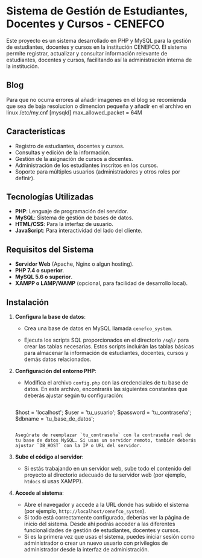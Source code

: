 # Sistema de Gestión de Estudiantes, Docentes y Cursos - CENEFCO

Este proyecto es un sistema desarrollado en PHP y MySQL para la gestión de estudiantes, docentes y cursos en la institución CENEFCO. El sistema permite registrar, actualizar y consultar información relevante de estudiantes, docentes y cursos, facilitando así la administración interna de la institución.
## Blog
Para que no ocurra errores al añadir imagenes en el blog se recomienda que sea de baja resolucion o dimencion pequeña y añadir en el archivo en linux /etc/my.cnf
[mysqld]
max_allowed_packet = 64M  
## Características

- Registro de estudiantes, docentes y cursos.
- Consultas y edición de la información.
- Gestión de la asignación de cursos a docentes.
- Administración de los estudiantes inscritos en los cursos.
- Soporte para múltiples usuarios (administradores y otros roles por definir).
  
## Tecnologías Utilizadas

- **PHP**: Lenguaje de programación del servidor.
- **MySQL**: Sistema de gestión de bases de datos.
- **HTML/CSS**: Para la interfaz de usuario.
- **JavaScript**: Para interactividad del lado del cliente.

## Requisitos del Sistema

- **Servidor Web** (Apache, Nginx o algun hosting).
- **PHP 7.4 o superior**.
- **MySQL 5.6 o superior**.
- **XAMPP o LAMP/WAMP** (opcional, para facilidad de desarrollo local).
  
## Instalación

1. **Configura la base de datos**:

   - Crea una base de datos en MySQL llamada `cenefco_system`.

   - Ejecuta los scripts SQL proporcionados en el directorio `/sql/` para crear las tablas necesarias. Estos scripts incluirán las tablas básicas para almacenar la información de estudiantes, docentes, cursos y demás datos relacionados.

2. **Configuración del entorno PHP**:

   - Modifica el archivo `config.php` con las credenciales de tu base de datos. En este archivo, encontrarás las siguientes constantes que deberás ajustar según tu configuración:

     ```php
    $host = 'localhost'; 
    $user = 'tu_usuario';
    $password = 'tu_contraseña';
    $dbname = 'tu_base_de_datos';
     ```

     Asegúrate de reemplazar `tu_contraseña` con la contraseña real de tu base de datos MySQL. Si usas un servidor remoto, también deberás ajustar `DB_HOST` con la IP o URL del servidor.

3. **Sube el código al servidor**:

   - Si estás trabajando en un servidor web, sube todo el contenido del proyecto al directorio adecuado de tu servidor web (por ejemplo, `htdocs` si usas XAMPP).

4. **Accede al sistema**:

   - Abre el navegador y accede a la URL donde has subido el sistema (por ejemplo, `http://localhost/cenefco_system`).
   - Si todo está correctamente configurado, deberías ver la página de inicio del sistema. Desde ahí podrás acceder a las diferentes funcionalidades de gestión de estudiantes, docentes y cursos.
   - Si es la primera vez que usas el sistema, puedes iniciar sesión como administrador o crear un nuevo usuario con privilegios de administrador desde la interfaz de administración.
